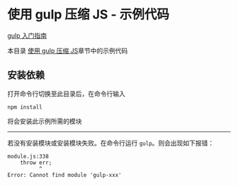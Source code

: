 # 使用 gulp 压缩 JS - 示例代码

[gulp 入门指南](https://github.com/nimojs/gulp-book)

本目录 [使用 gulp 压缩 JS](../../chapter2.md)章节中的示例代码


## 安装依赖
打开命令行切换至此目录后，在命令行输入
```
npm install
```

将会安装此示例所需的模块

-------

若没有安装模块或安装模块失败。在命令行运行 `gulp`。则会出现如下报错：
```
module.js:338
    throw err;
          ^
Error: Cannot find module 'gulp-xxx'
```
